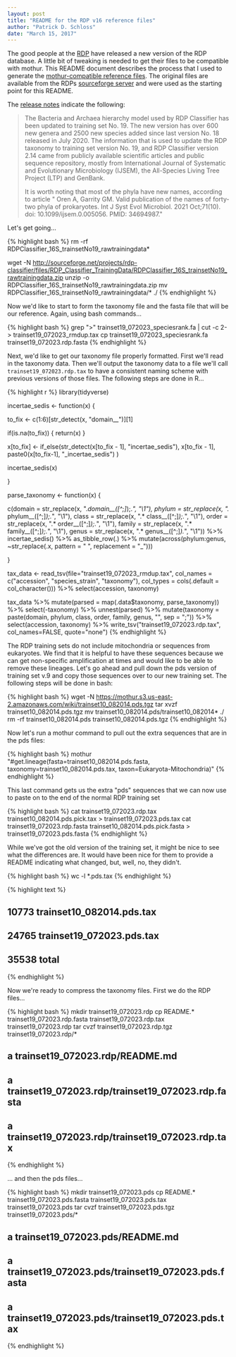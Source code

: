 ```yaml
---
layout: post
title: "README for the RDP v16 reference files"
author: "Patrick D. Schloss"
date: "March 15, 2017"
---
```


The good people at the [RDP](http://rdp.cme.msu.edu) have released a new version of the RDP database. A little bit of tweaking is needed to get their files to be compatible with mothur. This README document describes the process that I used to generate the [mothur-compatible reference files](http://mothur.org/wiki/RDP_reference_files). The original files are available from the RDPs [sourceforge server](http://sourceforge.net/projects/rdp-classifier/files/RDP_Classifier_TrainingData/) and were used as the starting point for this README.

The [release notes](http://rdp.cme.msu.edu/misc/rel10info.jsp#release11_history) indicate the following:

> The Bacteria and Archaea hierarchy model used by RDP Classifier has been updated to training set No. 19. The new version has over 600 new genera and 2500 new species added since last version No. 18 released in July 2020. The information that is used to update the RDP taxonomy to training set version No. 19, and RDP Classifier version 2.14 came from publicly available scientific articles and public sequence repository, mostly from International Journal of Systematic and Evolutionary Microbiology (IJSEM), the All-Species Living Tree Project (LTP) and GenBank.
> 
> It is worth noting that most of the phyla have new names, according to article "
Oren A, Garrity GM. Valid publication of the names of forty-two phyla of prokaryotes. Int J Syst Evol Microbiol. 2021 Oct;71(10). doi: 10.1099/ijsem.0.005056. PMID: 34694987."

Let's get going...

{% highlight bash %}
rm -rf RDPClassifier_16S_trainsetNo19_rawtrainingdata*

wget -N http://sourceforge.net/projects/rdp-classifier/files/RDP_Classifier_TrainingData/RDPClassifier_16S_trainsetNo19_rawtrainingdata.zip
unzip -o RDPClassifier_16S_trainsetNo19_rawtrainingdata.zip
mv RDPClassifier_16S_trainsetNo19_rawtrainingdata/* ./
{% endhighlight %}

Now we'd like to start to form the taxonomy file and the fasta file that will be our reference. Again, using bash commands...

{% highlight bash %}
grep ">" trainset19_072023_speciesrank.fa | cut -c 2- > trainset19_072023_rmdup.tax
cp trainset19_072023_speciesrank.fa trainset19_072023.rdp.fasta
{% endhighlight %}


Next, we'd like to get our taxonomy file properly formatted. First we'll read in the taxonomy data. Then we'll output the taxonomy data to a file we'll call `trainset19_072023.rdp.tax` to have a consistent naming scheme with previous versions of those files. The following steps are done in R...

{% highlight r %}
library(tidyverse)

incertae_sedis <- function(x) {

  to_fix <- c(1:6)[str_detect(x, "domain__")][1]

  if(is.na(to_fix)) { return(x) }

  x[to_fix] <- if_else(str_detect(x[to_fix - 1], "incertae_sedis"),
                      x[to_fix - 1],
                      paste0(x[to_fix-1], "_incertae_sedis")
              )

  incertae_sedis(x)

}

parse_taxonomy <- function(x) {

  c(domain = str_replace(x, ".*domain__([^;]*);.*", "\\1"),
    phylum = str_replace(x, ".* phylum__([^;]*);.*", "\\1"),
    class = str_replace(x, ".* class__([^;]*);.*", "\\1"),
    order = str_replace(x, ".* order__([^;]*);.*", "\\1"),
    family = str_replace(x, ".* family__([^;]*);.*", "\\1"),
    genus = str_replace(x, ".* genus__([^;]*).*", "\\1")) %>%
                incertae_sedis() %>%
                as_tibble_row(.) %>%
                mutate(across(phylum:genus,
                              ~str_replace(.x,
                                          pattern = " ",
                                          replacement = "_")))

}

tax_data <- read_tsv(file="trainset19_072023_rmdup.tax",
                    col_names = c("accession", "species_strain", "taxonomy"),
                    col_types = cols(.default = col_character())) %>%
            select(accession, taxonomy)

tax_data %>%
  mutate(parsed = map(.data$taxonomy, parse_taxonomy)) %>%
  select(-taxonomy) %>%
  unnest(parsed) %>%
  mutate(taxonomy = paste(domain, phylum, class,
                          order, family, genus, "", sep = ";")) %>%
  select(accession, taxonomy) %>%
  write_tsv("trainset19_072023.rdp.tax", col_names=FALSE, quote="none")
{% endhighlight %}

The RDP training sets do not include mitochondria or sequences from eukaryotes. We find that it is helpful to have these sequences because we can get non-specific amplification at times and would like to be able to remove these lineages. Let's go ahead and pull down the pds version of training set v.9 and copy those sequences over to our new training set. The following steps will be done in bash:

{% highlight bash %}
wget -N https://mothur.s3.us-east-2.amazonaws.com/wiki/trainset10_082014.pds.tgz
tar xvzf trainset10_082014.pds.tgz
mv trainset10_082014.pds/trainset10_082014* ./
rm -rf trainset10_082014.pds trainset10_082014.pds.tgz
{% endhighlight %}

Now let's run a mothur command to pull out the extra sequences that are in the pds files:


{% highlight bash %}
mothur "#get.lineage(fasta=trainset10_082014.pds.fasta, taxonomy=trainset10_082014.pds.tax, taxon=Eukaryota-Mitochondria)"
{% endhighlight %}

This last command gets us the extra "pds" sequences that we can now use to paste on to the end of the normal RDP training set


{% highlight bash %}
cat trainset19_072023.rdp.tax trainset10_082014.pds.pick.tax > trainset19_072023.pds.tax
cat trainset19_072023.rdp.fasta trainset10_082014.pds.pick.fasta > trainset19_072023.pds.fasta
{% endhighlight %}

While we've got the old version of the training set, it might be nice to see what the differences are. It would have been nice for them to provide a README indicating what changed, but, well, no, they didn't.


{% highlight bash %}
wc -l *.pds.tax
{% endhighlight %}




{% highlight text %}
##   10773 trainset10_082014.pds.tax
##   24765 trainset19_072023.pds.tax
##   35538 total
{% endhighlight %}

Now we're ready to compress the taxonomy files. First we do the RDP files...


{% highlight bash %}
mkdir trainset19_072023.rdp
cp README.* trainset19_072023.rdp.fasta trainset19_072023.rdp.tax trainset19_072023.rdp
tar cvzf trainset19_072023.rdp.tgz  trainset19_072023.rdp/*

##   a trainset19_072023.rdp/README.md
##   a trainset19_072023.rdp/trainset19_072023.rdp.fasta
##   a trainset19_072023.rdp/trainset19_072023.rdp.tax
{% endhighlight %}

... and then the pds files...


{% highlight bash %}
mkdir trainset19_072023.pds
cp README.* trainset19_072023.pds.fasta trainset19_072023.pds.tax trainset19_072023.pds
tar cvzf trainset19_072023.pds.tgz  trainset19_072023.pds/*

##   a trainset19_072023.pds/README.md
##   a trainset19_072023.pds/trainset19_072023.pds.fasta
##   a trainset19_072023.pds/trainset19_072023.pds.tax
{% endhighlight %}
